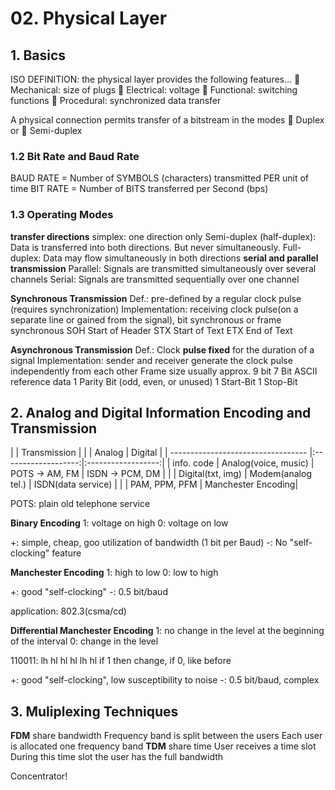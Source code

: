 # 02. Physical Layer

## 1. Basics
ISO DEFINITION: the physical layer provides the following features…
 Mechanical: size of plugs
 Electrical: voltage
 Functional: switching functions
 Procedural: synchronized data transfer

A physical connection permits transfer of a bitstream in the modes
 Duplex or
 Semi-duplex

### 1.2 Bit Rate and Baud Rate
BAUD RATE = Number of SYMBOLS (characters) transmitted PER unit of time
BIT RATE = Number of BITS transferred per Second (bps)

### 1.3 Operating Modes
**transfer directions**
simplex: one direction only
Semi-duplex (half-duplex): Data is transferred into both directions. But never simultaneously.
Full-duplex: Data may flow simultaneously in both directions
**serial and parallel transmission**
Parallel: Signals are transmitted simultaneously over several channels
Serial: Signals are transmitted sequentially over one channel

**Synchronous Transmission**
Def.: pre-defined by a regular clock pulse (requires synchronization)
Implementation: receiving clock pulse(on a separate line or gained from the signal), bit synchronous or frame synchronous
SOH Start of Header
STX Start of Text
ETX End of Text

**Asynchronous Transmission**
Def.: Clock __pulse fixed__ for the duration of a signal
Implementation: sender and receiver generate the clock pulse independently from each other 
Frame size usually approx. 9 bit
7 Bit ASCII reference data
1 Parity Bit (odd, even, or unused)
1 Start-Bit
1 Stop-Bit

## 2. Analog and Digital Information Encoding and Transmission
|                                    |  Transmission                            |
|                                    |  Analog             |  Digital           |
| ---------------------------------- |:-------------------:|:------------------:|
| info. code | Analog(voice, music)  |  POTS -> AM, FM     | ISDN -> PCM, DM    |
|            | Digital(txt, img)     |  Modem(analog tel.) | ISDN(data service) |
|                                    |  PAM, PPM, PFM      | Manchester Encoding|

POTS: plain old telephone service

**Binary Encoding**
1: voltage on high
0: voltage on low

+: simple, cheap, goo utilization of bandwidth (1 bit per  Baud)
-: No "self-clocking" feature

**Manchester Encoding**
1: high to low
0: low to high

+: good "self-clocking"
-: 0.5 bit/baud

application: 802.3(csma/cd)

**Differential Manchester Encoding**
1: no change in the  level at the beginning of the interval
0: change in the level

110011: lh hl hl hl lh hl
if 1 then change, if 0, like before

+: good "self-clocking", low susceptibility to noise
-: 0.5 bit/baud, complex

## 3. Muliplexing Techniques
**FDM**
share bandwidth
Frequency band is split between the users
Each user is allocated one frequency band
**TDM**
share time
User receives a time slot
During this time slot the user has the full bandwidth

Concentrator!